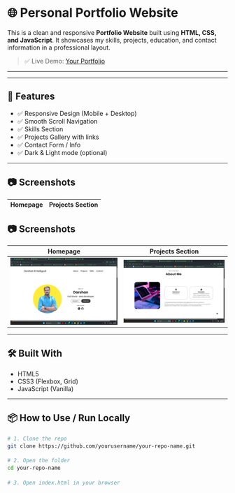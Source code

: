 # 🌐 Personal Portfolio Website

This is a clean and responsive **Portfolio Website** built using **HTML, CSS, and JavaScript**. It showcases my skills, projects, education, and contact information in a professional layout.  

> ✅ Live Demo: [Your Portfolio](https://yourusername.github.io/your-repo-name/)

---



---

## 🚀 Features

- ✅ Responsive Design (Mobile + Desktop)
- ✅ Smooth Scroll Navigation
- ✅ Skills Section
- ✅ Projects Gallery with links
- ✅ Contact Form / Info
- ✅ Dark & Light mode (optional)

---

## 📷 Screenshots

| Homepage | Projects Section |
|---------|------------------|
## 📷 Screenshots

| Homepage | Projects Section |
|----------|------------------|
| ![Home](./assets/Screenshot-79.png) | ![Projects](./assets/Screenshot-80.png) |

---

## 🛠️ Built With

- HTML5
- CSS3 (Flexbox, Grid)
- JavaScript (Vanilla)

---

## 📦 How to Use / Run Locally

```bash
# 1. Clone the repo
git clone https://github.com/yourusername/your-repo-name.git

# 2. Open the folder
cd your-repo-name

# 3. Open index.html in your browser


